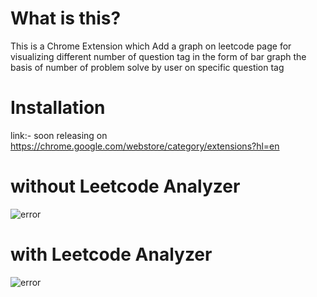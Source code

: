 # What is this?

This is a Chrome Extension which Add a graph on leetcode page for visualizing different number of question tag in the form of bar graph the basis of number of problem solve by user on specific question tag

# Installation

 link:- soon releasing on https://chrome.google.com/webstore/category/extensions?hl=en

# without Leetcode Analyzer

![error]("src/Images/without_extension.png")

# with Leetcode Analyzer

![error]("src/Images/with_extension.png")




